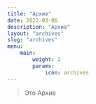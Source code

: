 ```yaml
---
title: "Архив"
date: 2022-03-06
description: "Архив"
layout: "archives"
slug: "archives"
menu:
    main:
        weight: 2
        params: 
            icon: archives
---
```


> Это Архив
